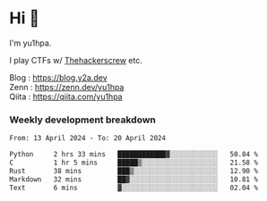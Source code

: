# Hi 👋

I'm yu1hpa.

I play CTFs w/ [Thehackerscrew](https://www.thehackerscrew.team/) etc.

Blog : https://blog.y2a.dev  
Zenn : https://zenn.dev/yu1hpa  
Qiita : https://qiita.com/yu1hpa  

### Weekly development breakdown

<!--START_SECTION:waka-->

```txt
From: 13 April 2024 - To: 20 April 2024

Python     2 hrs 33 mins   ████████████▓░░░░░░░░░░░░   50.84 %
C          1 hr 5 mins     █████▒░░░░░░░░░░░░░░░░░░░   21.58 %
Rust       38 mins         ███▒░░░░░░░░░░░░░░░░░░░░░   12.90 %
Markdown   32 mins         ██▓░░░░░░░░░░░░░░░░░░░░░░   10.81 %
Text       6 mins          ▓░░░░░░░░░░░░░░░░░░░░░░░░   02.04 %
```

<!--END_SECTION:waka-->

